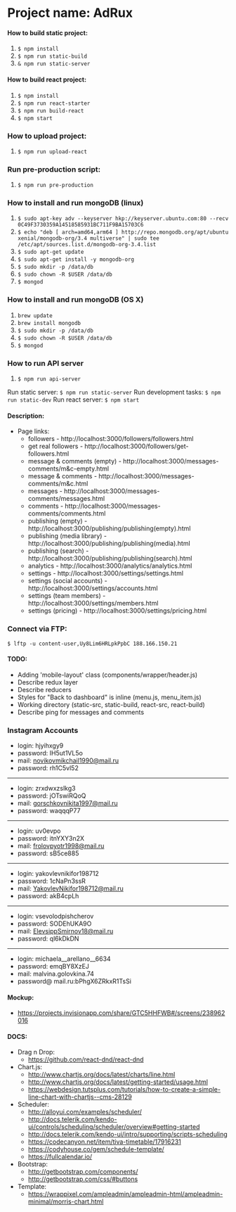 # Project name: AdRux


#### How to build static project:
1. `$ npm install`
2. `$ npm run static-build`
3. `& npm run static-server`

#### How to build react project:
1. `$ npm install`
2. `$ npm run react-starter`
3. `$ npm run build-react`
3. `$ npm start`

### How to upload project:
1. `$ npm run upload-react`

### Run pre-production script:
1. `$ npm run pre-production`

### How to install and run mongoDB (linux)
1. `$ sudo apt-key adv --keyserver hkp://keyserver.ubuntu.com:80 --recv 0C49F3730359A14518585931BC711F9BA15703C6`
2. `$ echo "deb [ arch=amd64,arm64 ] http://repo.mongodb.org/apt/ubuntu xenial/mongodb-org/3.4 multiverse" | sudo tee /etc/apt/sources.list.d/mongodb-org-3.4.list`
3. `$ sudo apt-get update`
4. `$ sudo apt-get install -y mongodb-org`
5. `$ sudo mkdir -p /data/db`
6. `$ sudo chown -R $USER /data/db`
7. `$ mongod`

### How to install and run mongoDB (OS X)
1. `brew update`
2. `brew install mongodb`
3. `$ sudo mkdir -p /data/db`
4. `$ sudo chown -R $USER /data/db`
5. `$ mongod`

### How to run API server
1. `$ npm run api-server`

Run static server: `$ npm run static-server`
Run development tasks: `$ npm run static-dev`
Run react server: `$ npm start`


#### Description:
+ Page links:
	- followers - http://localhost:3000/followers/followers.html
	- get real followers - http://localhost:3000/followers/get-followers.html
	- message & comments (empty) - http://localhost:3000/messages-comments/m&c-empty.html
	- message & comments - http://localhost:3000/messages-comments/m&c.html
	- messages - http://localhost:3000/messages-comments/messages.html
	- comments - http://localhost:3000/messages-comments/comments.html
	- publishing (empty) - http://localhost:3000/publishing/publishing(empty).html
	- publishing (media library) - http://localhost:3000/publishing/publishing(media).html
	- publishing (search) - http://localhost:3000/publishing/publishing(search).html
	- analytics - http://localhost:3000/analytics/analytics.html
	- settings - http://localhost:3000/settings/settings.html
	- settings (social accounts) - http://localhost:3000/settings/accounts.html
	- settings (team members) - http://localhost:3000/settings/members.html
	- settings (pricing) - http://localhost:3000/settings/pricing.html


### Connect via FTP:
	$ lftp -u content-user,Uy8Lim6HRLpkPpbC 188.166.150.21

#### TODO:
- Adding 'mobile-layout' class (components/wrapper/header.js)
- Describe redux layer
- Describe reducers
- Styles for "Back to dashboard" is inline (menu.js, menu_item.js)
- Working directory (static-src, static-build, react-src, react-build)
- Describe ping for messages and comments

### Instagram Accounts
- login: hjyihxgy9 
-	password: IH5ut1VL5o
- mail: novikovmikchail1990@mail.ru
- password: rh1C5vl52
____________________________________________________________________________________
- login: zrxdwxzslkg3
- password: jOTswiRQoQ
- mail: gorschkovnikita1997@mail.ru
- password: waqqqP77
____________________________________________________________________________________
- login: uv0evpo
- password: itnYXY3n2X
- mail: frolovpyotr1998@mail.ru
- password: sB5ce885
____________________________________________________________________________________
- login: yakovlevnikifor198712
- password: 1cNaPn3ssR
- mail: YakovlevNikifor198712@mail.ru
- password: akB4cpLh
____________________________________________________________________________________
- login: vsevolodpishcherov
- password: SODEhUKA9O
- mail: ElevsippSmirnov18@mail.ru
- password: ql6kDkDN
____________________________________________________________________________________
- login: michaela__arellano__6634
- password: emqBY8XzEJ
- mail: malvina.golovkina.74
- password@ mail.ru:bPhgX6ZRkxR1TsSi

#### Mockup:
+ https://projects.invisionapp.com/share/GTC5HHFWB#/screens/238962016

#### DOCS:
+ Drag n Drop:
	- https://github.com/react-dnd/react-dnd
+ Chart.js:
	- http://www.chartjs.org/docs/latest/charts/line.html
	- http://www.chartjs.org/docs/latest/getting-started/usage.html
	- https://webdesign.tutsplus.com/tutorials/how-to-create-a-simple-line-chart-with-chartjs--cms-28129
+ Scheduler:
	- http://alloyui.com/examples/scheduler/
	- http://docs.telerik.com/kendo-ui/controls/scheduling/scheduler/overview#getting-started
	- http://docs.telerik.com/kendo-ui/intro/supporting/scripts-scheduling
	- https://codecanyon.net/item/tiva-timetable/17916231
	- https://codyhouse.co/gem/schedule-template/
	- https://fullcalendar.io/
+ Bootstrap:
	- http://getbootstrap.com/components/
	- http://getbootstrap.com/css/#buttons
+ Template:
	- https://wrappixel.com/ampleadmin/ampleadmin-html/ampleadmin-minimal/morris-chart.html
